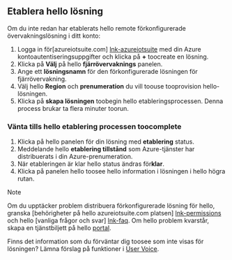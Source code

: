 ## <a name="provision-hello-solution"></a>Etablera hello lösning

Om du inte redan har etablerats hello remote förkonfigurerade övervakningslösning i ditt konto:

1. Logga in för[azureiotsuite.com] [ lnk-azureiotsuite] med din Azure kontoautentiseringsuppgifter och klicka på  **+**  toocreate en lösning.
2. Klicka på **Välj** på hello **fjärrövervaknings** panelen.
3. Ange ett **lösningsnamn** för den förkonfigurerade lösningen för fjärrövervakning.
4. Välj hello **Region** och **prenumeration** du vill toouse tooprovision hello-lösningen.
5. Klicka på **skapa lösningen** toobegin hello etableringsprocessen. Denna process brukar ta flera minuter toorun.

### <a name="wait-for-hello-provisioning-process-toocomplete"></a>Vänta tills hello etablering processen toocomplete
1. Klicka på hello panelen för din lösning med **etablering** status.
2. Meddelande hello **etablering tillstånd** som Azure-tjänster har distribuerats i din Azure-prenumeration.
3. När etableringen är klar hello status ändras för**klar**.
4. Klicka på panelen hello toosee hello information i lösningen i hello högra rutan.

> [!NOTE]
> Om du upptäcker problem distribuera förkonfigurerade lösning för hello, granska [behörigheter på hello azureiotsuite.com platsen] [ lnk-permissions] och hello [vanliga frågor och svar] [ lnk-faq]. Om hello problem kvarstår, skapa en tjänstbiljett på hello [portal][lnk-portal].
> 
> 

Finns det information som du förväntar dig toosee som inte visas för lösningen? Lämna förslag på funktioner i [User Voice](https://feedback.azure.com/forums/321918-azure-iot).

[lnk-azureiotsuite]: https://www.azureiotsuite.com
[lnk-permissions]: ../articles/iot-suite/iot-suite-permissions.md
[lnk-portal]: http://portal.azure.com/
[lnk-faq]: ../articles/iot-suite/iot-suite-faq.md